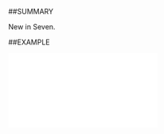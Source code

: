 

##SUMMARY

New in Seven.


##EXAMPLE

![](../../Examples/vbs/ClientScript.OnProjectMemberFieldsChanged.vbs.txt)





